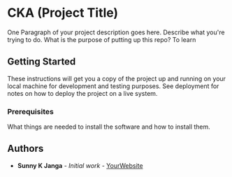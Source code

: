 # CKA (Project Title)

One Paragraph of your project description goes here. Describe what you're trying to do.
What is the purpose of putting up this repo?
To learn 

## Getting Started

These instructions will get you a copy of the project up and running on your local machine
for development and testing purposes. See deployment for notes on how to deploy the project
on a live system.

### Prerequisites

What things are needed to install the software and how to install them. 

## Authors

* **Sunny K Janga** - *Initial work* - [YourWebsite](https://example.com/)
